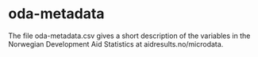 # oda-metadata
The file oda-metadata.csv gives a short description of the variables in the Norwegian Development Aid Statistics at aidresults.no/microdata.
